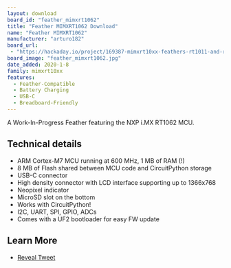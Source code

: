 ```yaml
---
layout: download
board_id: "feather_mimxrt1062"
title: "Feather MIMXRT1062 Download"
name: "Feather MIMXRT1062"
manufacturer: "arturo182"
board_url:
 - "https://hackaday.io/project/169387-mimxrt10xx-feathers-rt1011-and-rt1062"
board_image: "feather_mimxrt1062.jpg"
date_added: 2020-1-8
family: mimxrt10xx
features:
  - Feather-Compatible
  - Battery Charging
  - USB-C
  - Breadboard-Friendly
---
```


A Work-In-Progress Feather featuring the NXP i.MX RT1062 MCU.

## Technical details

* ARM Cortex-M7 MCU running at 600 MHz, 1 MB of RAM (!)
* 8 MB of Flash shared between MCU code and CircuitPython storage
* USB-C connector
* High density connector with LCD interface supporting up to 1366x768
* Neopixel indicator
* MicroSD slot on the bottom
* Works with CircuitPython!
* I2C, UART, SPI, GPIO, ADCs
* Comes with a UF2 bootloader for easy FW update

## Learn More

* [Reveal Tweet](https://twitter.com/arturo182/status/1199841134253682690)
